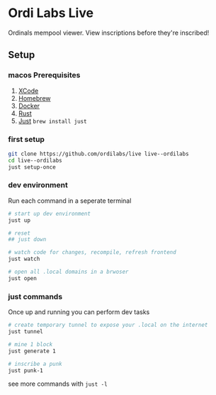 # Ordi Labs Live

Ordinals mempool viewer. View inscriptions before they're inscribed!

## Setup

### macos Prerequisites

1. [XCode](https://developer.apple.com/support/xcode/)
2. [Homebrew](https://brew.sh/)
3. [Docker](https://docker.com/)
4. [Rust](https://rustup.rs/)
5. [Just](https://just.systems/)
`brew install just`

### first setup

```bash
git clone https://github.com/ordilabs/live live--ordilabs
cd live--ordilabs
just setup-once
```

### dev environment

Run each command in a seperate terminal

```bash
# start up dev environment
just up 

# reset
## just down

# watch code for changes, recompile, refresh frontend
just watch

# open all .local domains in a brwoser
just open
```

### just commands

Once up and running you can perform dev tasks

```bash
# create temporary tunnel to expose your .local on the internet
just tunnel

# mine 1 block
just generate 1

# inscribe a punk
just punk-1
```

see more commands with `just -l`
